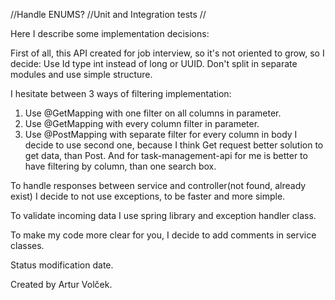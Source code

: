 //Handle ENUMS?
//Unit and Integration tests
//

Here I describe some implementation decisions:

First of all, this API created for job interview, so it's not oriented to grow, so I decide:
Use Id type int instead of long or UUID.
Don't split in separate modules and use simple structure.

I hesitate between 3 ways of filtering implementation:
1. Use @GetMapping with one filter on all columns in parameter.
2. Use @GetMapping with every column filter in parameter.
3. Use @PostMapping with separate filter for every column in body
I decide to use second one, because I think Get request better solution to get data, than Post.
And for task-management-api for me is better to have filtering by column, than one search box. 

To handle responses between service and controller(not found, already exist) I decide to not use exceptions, 
to be faster and more simple.

To validate incoming data I use spring library and exception handler class.

To make my code more clear for you, I decide to add comments in service classes. 

Status modification date.

Created by Artur Volček.